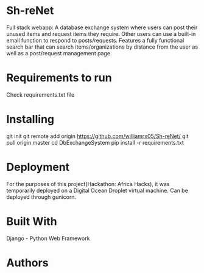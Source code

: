 # Sh-reNet
Full stack webapp: A database exchange system where users can post their unused items and request items they require. Other users can use a built-in email function to respond to posts/requests. Features a fully functional search bar that can search items/organizations by distance from the user as well as a post/request management page.

# Requirements to run
Check requirements.txt file

# Installing
git init
git remote add origin https://github.com/williamrx05/Sh-reNet/
git pull origin master
cd DbExchangeSystem
pip install -r requirements.txt

# Deployment
For the purposes of this project(Hackathon: Africa Hacks), it was temporarily deployed on a Digital Ocean Droplet virtual machine. Can be deployed through gunicorn.

# Built With
Django - Python Web Framework

# Authors
